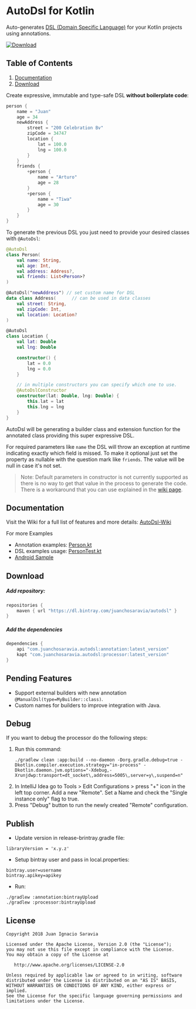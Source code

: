 # AutoDsl for Kotlin
Auto-generates [DSL (Domain Specific Language)](https://en.wikipedia.org/wiki/Domain-specific_language) 
for your Kotlin projects using annotations.

[ ![Download](https://api.bintray.com/packages/juanchosaravia/autodsl/com.juanchosaravia.autodsl%3Aprocessor/images/download.svg) ](https://bintray.com/juanchosaravia/autodsl/com.juanchosaravia.autodsl%3Aprocessor/_latestVersion)

## Table of Contents
1. [Documentation](#documentation)
2. [Download](#download)


Create expressive, immutable and type-safe DSL **without boilerplate code**:
```kotlin
person {
    name = "Juan"
    age = 34
    newAddress {
        street = "200 Celebration Bv"
        zipCode = 34747
        location {
            lat = 100.0
            lng = 100.0
        }
    }
    friends {
        +person {
            name = "Arturo"
            age = 28
        }
        +person {
            name = "Tiwa"
            age = 30
        }
    }
}
```

To generate the previous DSL you just need to provide your desired classes with `@AutoDsl`:
```kotlin
@AutoDsl
class Person(
    val name: String,
    val age: Int,
    val address: Address?,
    val friends: List<Person>?
)

@AutoDsl("newAddress") // set custom name for DSL
data class Address(      // can be used in data classes
    val street: String,
    val zipCode: Int,
    val location: Location?
)

@AutoDsl
class Location {
    val lat: Double
    val lng: Double

    constructor() {
        lat = 0.0
        lng = 0.0
    }

    // in multiple constructors you can specify which one to use.
    @AutoDslConstructor
    constructor(lat: Double, lng: Double) {
        this.lat = lat
        this.lng = lng
    }
}
```

AutoDsl will be generating a builder class and extension function for 
the annotated class providing this super expressive DSL. 

For required parameters like `name` the DSL will throw an exception at 
runtime indicating exactly which field is missed.
To make it optional just set the property as nullable with the 
question mark like `friends`. The value will be null in 
case it's not set.

> Note: Default parameters in constructor is not currently supported 
as there is no way to get that value in the process to generate the code.
There is a workaround that you can use explained in the 
[wiki page](https://github.com/juanchosaravia/autodsl/wiki#default-parameters).

## Documentation
Visit the Wiki for a full list of features and more details: [AutoDsl-Wiki](https://github.com/juanchosaravia/autodsl/wiki)

For more Examples
- Annotation examples: [Person.kt](app/src/main/kotlin/com/autodsl/app/Person.kt)
- DSL examples usage: [PersonTest.kt](app/src/test/kotlin/com/autodsl/app/PersonTest.kt)
- [Android Sample](samples/android-autodsl/README.md)

## Download

##### Add repository:
```groovy
repositories {
    maven { url "https://dl.bintray.com/juanchosaravia/autodsl" }
}
```

##### Add the dependencies
```groovy
dependencies {
    api "com.juanchosaravia.autodsl:annotation:latest_version"
    kapt "com.juanchosaravia.autodsl:processor:latest_version"
}
```

## Pending Features
* Support external builders with new annotation `@ManualDsl(type=MyBuilder::class)`.
* Custom names for builders to improve integration with Java.

## Debug
If you want to debug the processor do the following steps:

1. Run this command:
    ```text
    ./gradlew clean :app:build --no-daemon -Dorg.gradle.debug=true -Dkotlin.compiler.execution.strategy="in-process" -Dkotlin.daemon.jvm.options="-Xdebug,-Xrunjdwp:transport=dt_socket\,address=5005\,server=y\,suspend=n"
    ```
2. In IntelliJ Idea go to Tools > Edit Configurations > press "+" icon in the left top corner.
Add a new "Remote". Set a Name and check the "Single instance only" flag to true.
3. Press "Debug" button to run the newly created "Remote" configuration.

## Publish
* Update version in release-brintray.gradle file:
```text 
libraryVersion = 'x.y.z'
```
* Setup bintray user and pass in local.properties:
```text
bintray.user=username
bintray.apikey=apikey
```
* Run:
```
./gradlew :annotation:bintrayUpload
./gradlew :processor:bintrayUpload
```


## License
        
    Copyright 2018 Juan Ignacio Saravia
    
    Licensed under the Apache License, Version 2.0 (the "License");
    you may not use this file except in compliance with the License.
    You may obtain a copy of the License at
    
       http://www.apache.org/licenses/LICENSE-2.0
    
    Unless required by applicable law or agreed to in writing, software
    distributed under the License is distributed on an "AS IS" BASIS,
    WITHOUT WARRANTIES OR CONDITIONS OF ANY KIND, either express or implied.
    See the License for the specific language governing permissions and
    limitations under the License.  